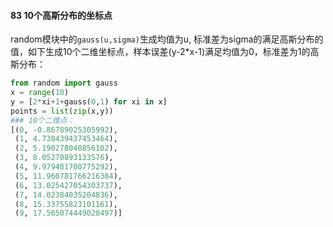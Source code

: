 #### 83 10个高斯分布的坐标点

random模块中的`gauss(u,sigma)`生成均值为u, 标准差为sigma的满足高斯分布的值，如下生成10个二维坐标点，样本误差(y-2*x-1)满足均值为0，标准差为1的高斯分布：

```python
from random import gauss
x = range(10)
y = [2*xi+1+gauss(0,1) for xi in x]
points = list(zip(x,y))
### 10个二维点：
[(0, -0.86789025305992),
 (1, 4.738439437453464),
 (2, 5.190278040856102),
 (3, 8.05270893133576),
 (4, 9.979481700775292),
 (5, 11.960781766216384),
 (6, 13.025427054303737),
 (7, 14.02384035204836),
 (8, 15.33755823101161),
 (9, 17.565074449028497)]
```